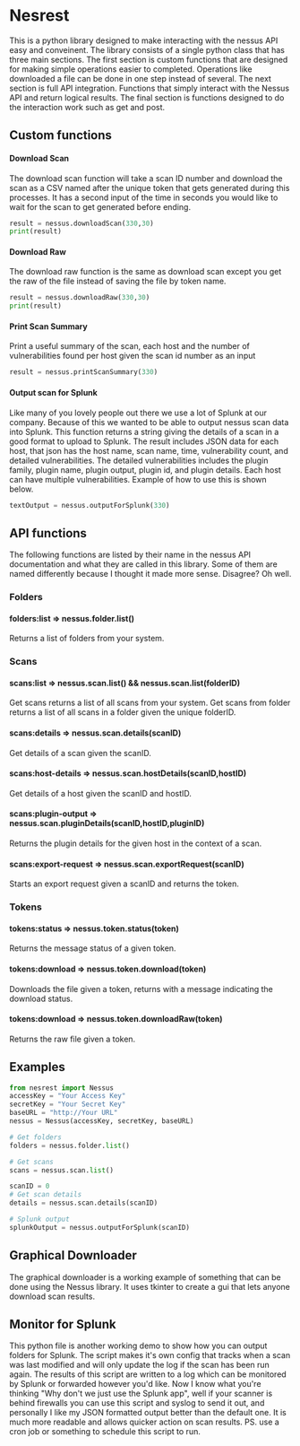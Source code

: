 # Nesrest
This is a python library designed to make interacting with the nessus API easy and conveinent. The library consists of a single python class that has three main sections. The first section is custom functions that are designed for making simple operations easier to completed. Operations like downloaded a file can be done in one step instead of several. The next section is full API integration. Functions that simply interact with the Nessus API and return logical results. The final section is functions designed to do the interaction work such as get and post.

## Custom functions
#### Download Scan
The download scan function will take a scan ID number and download the scan as a CSV named after the unique token that gets generated during this processes. It has a second input of the time in seconds you would like to wait for the scan to get generated before ending.
```python
result = nessus.downloadScan(330,30)
print(result)
```
#### Download Raw
The download raw function is the same as download scan except you get the raw of the file instead of saving the file by token name.
```python
result = nessus.downloadRaw(330,30)
print(result)
```
#### Print Scan Summary
Print a useful summary of the scan, each host and the number of vulnerabilities found per host given the scan id number as an input
```python
result = nessus.printScanSummary(330)
```
#### Output scan for Splunk
Like many of you lovely people out there we use a lot of Splunk at our company. Because of this we wanted to be able to output nessus scan data into Splunk. This function returns a string giving the details of a scan in a good format to upload to Splunk. The result includes JSON data for each host, that json has the host name, scan name, time, vulnerability count, and detailed vulnerabilities. The detailed vulnerabilities includes the plugin family, plugin name, plugin output, plugin id, and plugin details. Each host can have multiple vulnerabilities. Example of how to use this is shown below.
```python
textOutput = nessus.outputForSplunk(330)
```

## API functions
The following functions are listed by their name in the nessus API documentation and what they are called in this library. Some of them are named differently because I thought it made more sense. Disagree? Oh well.

### Folders
#### folders:list => nessus.folder.list()
Returns a list of folders from your system.

### Scans
#### scans:list => nessus.scan.list() && nessus.scan.list(folderID)
Get scans returns a list of all scans from your system.
Get scans from folder returns a list of all scans in a folder given the unique folderID.

#### scans:details => nessus.scan.details(scanID)
Get details of a scan given the scanID.

#### scans:host-details => nessus.scan.hostDetails(scanID,hostID)
Get details of a host given the scanID and hostID.

#### scans:plugin-output => nessus.scan.pluginDetails(scanID,hostID,pluginID)
Returns the plugin details for the given host in the context of a scan.

#### scans:export-request => nessus.scan.exportRequest(scanID)
Starts an export request given a scanID and returns the token.

### Tokens
#### tokens:status => nessus.token.status(token)
Returns the message status of a given token.

#### tokens:download => nessus.token.download(token)
Downloads the file given a token, returns with a message indicating the download status.

#### tokens:download => nessus.token.downloadRaw(token)
Returns the raw file given a token.

## Examples
```python
from nesrest import Nessus
accessKey = "Your Access Key"
secretKey = "Your Secret Key"
baseURL = "http://Your URL"
nessus = Nessus(accessKey, secretKey, baseURL)

# Get folders
folders = nessus.folder.list()

# Get scans
scans = nessus.scan.list()

scanID = 0
# Get scan details
details = nessus.scan.details(scanID)

# Splunk output
splunkOutput = nessus.outputForSplunk(scanID)
```
## Graphical Downloader
The graphical downloader is a working example of something that can be done using the Nessus library. It uses tkinter to create a gui that lets anyone download scan results.
## Monitor for Splunk
This python file is another working demo to show how you can output folders for Splunk. The script makes it's own config that tracks when a scan was last modified and will only update the log if the scan has been run again. The results of this script are written to a log which can be monitored by Splunk or forwarded however you'd like. Now I know what you're thinking "Why don't we just use the Splunk app", well if your scanner is behind firewalls you can use this script and syslog to send it out, and personally I like my JSON formatted output better than the default one. It is much more readable and allows quicker action on scan results. PS. use a cron job or something to schedule this script to run.
